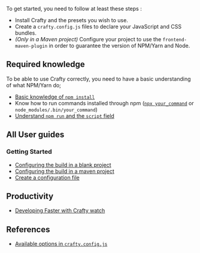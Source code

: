 To get started, you need to follow at least these steps :

* Install Crafty and the presets you wish to use.
* Create a `crafty.config.js` files to declare your JavaScript and CSS bundles.
* _(Only in a Maven project)_ Configure your project to use the `frontend-maven-plugin` in order to guarantee the version of NPM/Yarn and Node.

## Required knowledge

To be able to use Crafty correctly, you need to have a basic understanding of what NPM/Yarn do;

* [Basic knowledge of `npm install`](https://docs.npmjs.com/getting-started/installing-npm-packages-locally)
* Know how to run commands installed through npm ([`npx your_command`](https://medium.com/@maybekatz/introducing-npx-an-npm-package-runner-55f7d4bd282b) or `node_modules/.bin/your_command`)
* [Understand `npm run` and the `script` field](https://docs.npmjs.com/misc/scripts)

## All User guides

### Getting Started

* [Configuring the build in a blank project](User_Guides/Configuring_the_build_in_a_blank_project.md)
* [Configuring the build in a maven project](User_Guides/Configuring_the_build_in_a_maven_project.md)
* [Create a configuration file](User_Guides/Create_a_configuration_file.md)

## Productivity

* [Developing Faster with Crafty watch](User_Guides/Developing_Faster_with_Crafty_watch.md)

## References

* [Available options in `crafty.config.js`](User_Guides/crafty.config.js_Available_Options.md)
